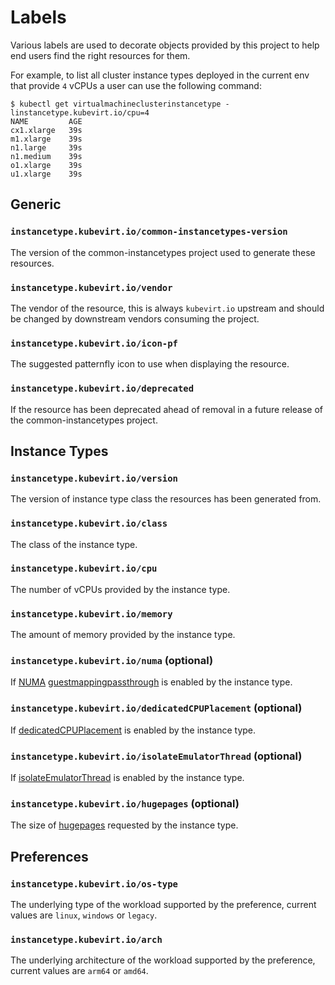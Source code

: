# Labels

Various labels are used to decorate objects provided by this project to help end users find the right resources for them.

For example, to list all cluster instance types deployed in the current env that provide `4` vCPUs a user can use the following command:

```shell
$ kubectl get virtualmachineclusterinstancetype -linstancetype.kubevirt.io/cpu=4
NAME         AGE
cx1.xlarge   39s
m1.xlarge    39s
n1.large     39s
n1.medium    39s
o1.xlarge    39s
u1.xlarge    39s
```

## Generic

### `instancetype.kubevirt.io/common-instancetypes-version`

The version of the common-instancetypes project used to generate these resources.

### `instancetype.kubevirt.io/vendor`

The vendor of the resource, this is always `kubevirt.io` upstream and should be changed by downstream vendors consuming the project.

### `instancetype.kubevirt.io/icon-pf`

The suggested patternfly icon to use when displaying the resource.

### `instancetype.kubevirt.io/deprecated`

If the resource has been deprecated ahead of removal in a future release of the common-instancetypes project.

## Instance Types

### `instancetype.kubevirt.io/version`

The version of instance type class the resources has been generated from.

### `instancetype.kubevirt.io/class`

The class of the instance type.

### `instancetype.kubevirt.io/cpu`

The number of vCPUs provided by the instance type.

### `instancetype.kubevirt.io/memory`

The amount of memory provided by the instance type.

### `instancetype.kubevirt.io/numa` (optional)

If [NUMA](https://kubevirt.io/user-guide/compute/numa/) [guestmappingpassthrough](https://kubevirt.io/user-guide/compute/numa/#guestmappingpassthrough) is enabled by the instance type.

### `instancetype.kubevirt.io/dedicatedCPUPlacement` (optional)

If [dedicatedCPUPlacement](https://kubevirt.io/user-guide/compute/dedicated_cpu_resources/#requesting-dedicated-cpu-resources) is enabled by the instance type.

### `instancetype.kubevirt.io/isolateEmulatorThread` (optional)

If [isolateEmulatorThread](https://kubevirt.io/user-guide/compute/dedicated_cpu_resources/#requesting-dedicated-cpu-for-qemu-emulator) is enabled by the instance type.

### `instancetype.kubevirt.io/hugepages` (optional)

The size of [hugepages](https://kubevirt.io/user-guide/compute/hugepages/) requested by the instance type.

## Preferences

### `instancetype.kubevirt.io/os-type`

The underlying type of the workload supported by the preference, current values are `linux`, `windows` or `legacy`.

### `instancetype.kubevirt.io/arch`

The underlying architecture of the workload supported by the preference, current values are `arm64` or `amd64`.
